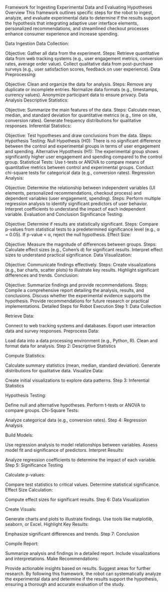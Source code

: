 Framework for Ingesting Experimental Data and Evaluating Hypotheses
Overview
This framework outlines specific steps for the robot to ingest, analyze, and evaluate experimental data to determine if the results support the hypothesis that integrating adaptive user interface elements, personalized recommendations, and streamlined checkout processes enhance consumer experience and increase spending.

Data Ingestion
Data Collection:

Objective: Gather all data from the experiment.
Steps:
Retrieve quantitative data from web tracking systems (e.g., user engagement metrics, conversion rates, average order value).
Collect qualitative data from post-purchase surveys (e.g., user satisfaction scores, feedback on user experience).
Data Preprocessing:

Objective: Clean and organize the data for analysis.
Steps:
Remove any duplicate or incomplete entries.
Normalize data formats (e.g., timestamps, currency values).
Anonymize participant data to ensure privacy.
Data Analysis
Descriptive Statistics:

Objective: Summarize the main features of the data.
Steps:
Calculate mean, median, and standard deviation for quantitative metrics (e.g., time on site, conversion rates).
Generate frequency distributions for qualitative responses.
Inferential Statistics:

Objective: Test hypotheses and draw conclusions from the data.
Steps:
Hypothesis Testing:
Null Hypothesis (H0): There is no significant difference between the control and experimental groups in terms of user engagement and spending.
Alternative Hypothesis (H1): The experimental group shows significantly higher user engagement and spending compared to the control group.
Statistical Tests:
Use t-tests or ANOVA to compare means of quantitative metrics between control and experimental groups.
Conduct chi-square tests for categorical data (e.g., conversion rates).
Regression Analysis:

Objective: Determine the relationship between independent variables (UI elements, personalized recommendations, checkout process) and dependent variables (user engagement, spending).
Steps:
Perform multiple regression analysis to identify significant predictors of user behavior.
Interpret coefficients to understand the impact of each independent variable.
Evaluation and Conclusion
Significance Testing:

Objective: Determine if results are statistically significant.
Steps:
Compare p-values from statistical tests to a predetermined significance level (e.g., α = 0.05).
If p-value < α, reject the null hypothesis.
Effect Size:

Objective: Measure the magnitude of differences between groups.
Steps:
Calculate effect sizes (e.g., Cohen’s d) for significant results.
Interpret effect sizes to understand practical significance.
Data Visualization:

Objective: Communicate findings effectively.
Steps:
Create visualizations (e.g., bar charts, scatter plots) to illustrate key results.
Highlight significant differences and trends.
Conclusion:

Objective: Summarize findings and provide recommendations.
Steps:
Compile a comprehensive report detailing the analysis, results, and conclusions.
Discuss whether the experimental evidence supports the hypothesis.
Provide recommendations for future research or practical implementations.
Detailed Steps for Robot Execution
Step 1: Data Collection

Retrieve Data:

Connect to web tracking systems and databases.
Export user interaction data and survey responses.
Preprocess Data:

Load data into a data processing environment (e.g., Python, R).
Clean and format data for analysis.
Step 2: Descriptive Statistics

Compute Statistics:

Calculate summary statistics (mean, median, standard deviation).
Generate distributions for qualitative data.
Visualize Data:

Create initial visualizations to explore data patterns.
Step 3: Inferential Statistics

Hypothesis Testing:

Define null and alternative hypotheses.
Perform t-tests or ANOVA to compare groups.
Chi-Square Tests:

Analyze categorical data (e.g., conversion rates).
Step 4: Regression Analysis

Build Models:

Use regression analysis to model relationships between variables.
Assess model fit and significance of predictors.
Interpret Results:

Analyze regression coefficients to determine the impact of each variable.
Step 5: Significance Testing

Calculate p-values:

Compare test statistics to critical values.
Determine statistical significance.
Effect Size Calculation:

Compute effect sizes for significant results.
Step 6: Data Visualization

Create Visuals:

Generate charts and plots to illustrate findings.
Use tools like matplotlib, seaborn, or Excel.
Highlight Key Results:

Emphasize significant differences and trends.
Step 7: Conclusion

Compile Report:

Summarize analysis and findings in a detailed report.
Include visualizations and interpretations.
Make Recommendations:

Provide actionable insights based on results.
Suggest areas for further research.
By following this framework, the robot can systematically analyze the experimental data and determine if the results support the hypothesis, ensuring a thorough and accurate evaluation of the study.